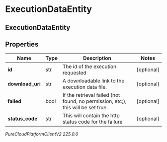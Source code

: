 # ExecutionDataEntity

## ExecutionDataEntity

## Properties

|Name | Type | Description | Notes|
|------------ | ------------- | ------------- | -------------|
| **id** | str | The id of the execution requested | [optional] |
| **download_uri** | str | A downloadable link to the execution data file. | [optional] |
| **failed** | bool | If the retrieval failed (not found, no permission, etc;), this will be set true. | [optional] |
| **status_code** | str | This will contain the http status code for the failure | [optional] |



_PureCloudPlatformClientV2 225.0.0_
